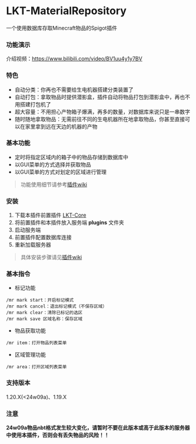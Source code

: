 # LKT-MaterialRepository

一个使用数据库存取Minecraft物品的Spigot插件

### 功能演示

介绍视频：https://www.bilibili.com/video/BV1uu4y1y7BV

### 特色

* 自动分类：你再也不需要给生电机器搭建分类装置了
* 自动打包：拿取物品时提供潜影盒，插件自动将物品打包到潜影盒中，再也不用搭建打包机了
* 超大容量：不用担心产物箱子爆满，再多的数量，对数据库来说只是一串数字
* 随时随地拿取物品：无需前往不同的生电机器所在地拿取物品，你甚至直接可以在家里拿到远在天边的机器的产物

### 基本功能

* 定时将指定区域内的箱子中的物品存储到数据库中
* 以GUI菜单的方式选择并获取物品
* 以GUI菜单的方式对划定的区域进行管理

> 功能使用细节请参考[插件wiki](https://github.com/lockoct/LKT-MaterialRepository/wiki/%E4%BD%BF%E7%94%A8%E6%89%8B%E5%86%8C)

### 安装

1. 下载本插件前置插件 [LKT-Core](https://github.com/lockoct/LKT-Core/releases)
2. 将前置插件和本插件放入服务端 **plugins** 文件夹
3. 启动服务端
4. 前置插件配置数据库连接
5. 重新加载服务器

> 具体安装步骤请见[插件wiki](https://github.com/lockoct/LKT-MaterialRepository/wiki/%E5%AE%89%E8%A3%85)

### 基本指令

* 标记功能

```text
/mr mark start：开启标记模式
/mr mark cancel：退出标记模式（不保存区域）
/mr mark clear：清除已标记的选区
/mr mark save 区域名称：保存区域
```

* 物品获取功能

```text
/mr item：打开物品列表菜单
```

* 区域管理功能

```text
/mr area：打开区域列表菜单
```

### 支持版本

1.20.X(<24w09a)、1.19.X

### 注意

<b>24w09a物品nbt格式发生较大变化，请暂时不要在此版本或高于此版本的服务器中使用本插件，否则会有丢失物品的风险！！</b>
